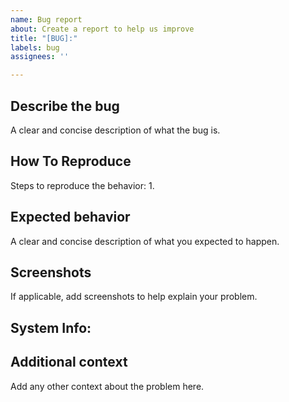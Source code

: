 ```yaml
---
name: Bug report
about: Create a report to help us improve
title: "[BUG]:"
labels: bug
assignees: ''

---
```


## Describe the bug
A clear and concise description of what the bug is.


## How To Reproduce
Steps to reproduce the behavior:
1.

## Expected behavior
A clear and concise description of what you expected to happen.

## Screenshots
If applicable, add screenshots to help explain your problem.


## System Info:

<!--
run this in your bash:

python -c 'import sys, bgmi3, platform
print(f"OS: `{platform.platform()}`")
print(f"python: `{sys.version}`")
print(f"bgmi3: `{bgmi3.__version__}`")'

and copy result below:
-->


## Additional context
Add any other context about the problem here.
